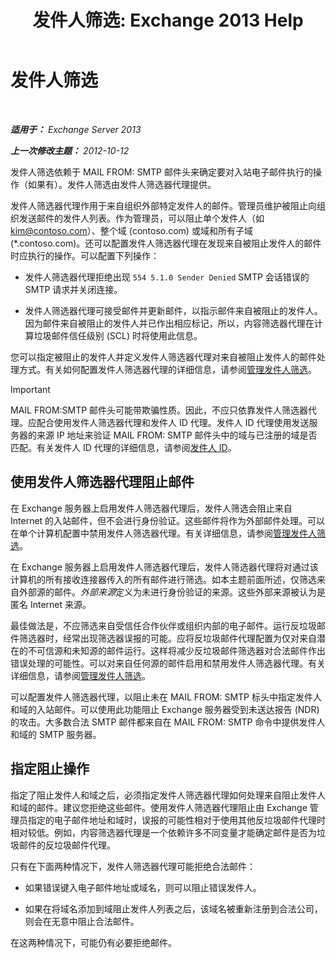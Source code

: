﻿---
title: '发件人筛选: Exchange 2013 Help'
TOCTitle: 发件人筛选
ms:assetid: b833f864-ff10-46a0-a653-28fb9ba30896
ms:mtpsurl: https://technet.microsoft.com/zh-cn/library/Bb124354(v=EXCHG.150)
ms:contentKeyID: 50491413
ms.date: 05/21/2018
mtps_version: v=EXCHG.150
ms.translationtype: MT
---

# 发件人筛选

 

_**适用于：** Exchange Server 2013_

_**上一次修改主题：** 2012-10-12_

发件人筛选依赖于 MAIL FROM: SMTP 邮件头来确定要对入站电子邮件执行的操作（如果有）。发件人筛选由发件人筛选器代理提供。

发件人筛选器代理作用于来自组织外部特定发件人的邮件。管理员维护被阻止向组织发送邮件的发件人列表。作为管理员，可以阻止单个发件人（如 kim@contoso.com）、整个域 (contoso.com) 或域和所有子域 (\*.contoso.com)。还可以配置发件人筛选器代理在发现来自被阻止发件人的邮件时应执行的操作。可以配置下列操作：

  - 发件人筛选器代理拒绝出现 `554 5.1.0 Sender Denied` SMTP 会话错误的 SMTP 请求并关闭连接。

  - 发件人筛选器代理可接受邮件并更新邮件，以指示邮件来自被阻止的发件人。因为邮件来自被阻止的发件人并已作出相应标记，所以，内容筛选器代理在计算垃圾邮件信任级别 (SCL) 时将使用此信息。

您可以指定被阻止的发件人并定义发件人筛选器代理对来自被阻止发件人的邮件处理方式。有关如何配置发件人筛选器代理的详细信息，请参阅[管理发件人筛选](manage-sender-filtering-exchange-2013-help.md)。

> [!important]
> MAIL FROM:SMTP 邮件头可能带欺骗性质。因此，不应只依靠发件人筛选器代理。应配合使用发件人筛选器代理和发件人 ID 代理。发件人 ID 代理使用发送服务器的来源 IP 地址来验证 MAIL FROM: SMTP 邮件头中的域与已注册的域是否匹配。有关发件人 ID 代理的详细信息，请参阅<a href="sender-id-exchange-2013-help.md">发件人 ID</a>。


## 使用发件人筛选器代理阻止邮件

在 Exchange 服务器上启用发件人筛选器代理后，发件人筛选会阻止来自 Internet 的入站邮件，但不会进行身份验证。这些邮件将作为外部邮件处理。可以在单个计算机配置中禁用发件人筛选器代理。有关详细信息，请参阅[管理发件人筛选](manage-sender-filtering-exchange-2013-help.md)。

在 Exchange 服务器上启用发件人筛选器代理后，发件人筛选器代理将对通过该计算机的所有接收连接器传入的所有邮件进行筛选。如本主题前面所述，仅筛选来自外部源的邮件。*外部来源*定义为未进行身份验证的来源。这些外部来源被认为是匿名 Internet 来源。

最佳做法是，不应筛选来自受信任合作伙伴或组织内部的电子邮件。运行反垃圾邮件筛选器时，经常出现筛选器误报的可能。应将反垃圾邮件代理配置为仅对来自潜在的不可信源和未知源的邮件运行。这样将减少反垃圾邮件筛选器对合法邮件作出错误处理的可能性。可以对来自任何源的邮件启用和禁用发件人筛选器代理。有关详细信息，请参阅[管理发件人筛选](manage-sender-filtering-exchange-2013-help.md)。

可以配置发件人筛选器代理，以阻止未在 MAIL FROM: SMTP 标头中指定发件人和域的入站邮件。可以使用此功能阻止 Exchange 服务器受到未送达报告 (NDR) 的攻击。大多数合法 SMTP 邮件都来自在 MAIL FROM: SMTP 命令中提供发件人和域的 SMTP 服务器。

## 指定阻止操作

指定了阻止发件人和域之后，必须指定发件人筛选器代理如何处理来自阻止发件人和域的邮件。建议您拒绝这些邮件。使用发件人筛选器代理阻止由 Exchange 管理员指定的电子邮件地址和域时，误报的可能性相对于使用其他反垃圾邮件代理时相对较低。例如，内容筛选器代理是一个依赖许多不同变量才能确定邮件是否为垃圾邮件的反垃圾邮件代理。

只有在下面两种情况下，发件人筛选器代理可能拒绝合法邮件：

  - 如果错误键入电子邮件地址或域名，则可以阻止错误发件人。

  - 如果在将域名添加到域阻止发件人列表之后，该域名被重新注册到合法公司，则会在无意中阻止合法邮件。

在这两种情况下，可能仍有必要拒绝邮件。

